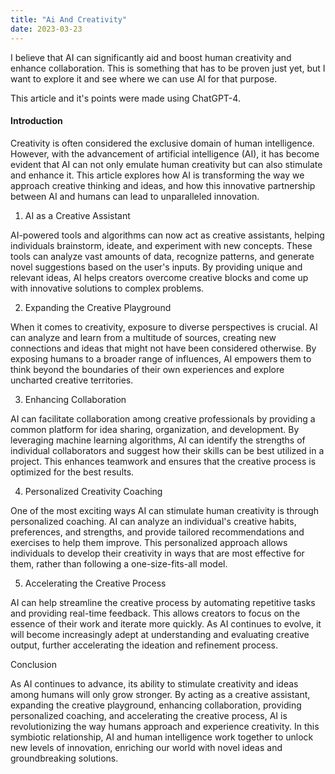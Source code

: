 ```yaml
---
title: "Ai And Creativity"
date: 2023-03-23
---
```


I believe that AI can significantly aid and boost human creativity and enhance collaboration. This is something that has to be proven just yet, but I want to explore it and see where we can use AI for that purpose.

This article and it's points were made using ChatGPT-4.

#### Introduction

Creativity is often considered the exclusive domain of human intelligence. However, with the advancement of artificial intelligence (AI), it has become evident that AI can not only emulate human creativity but can also stimulate and enhance it. This article explores how AI is transforming the way we approach creative thinking and ideas, and how this innovative partnership between AI and humans can lead to unparalleled innovation.


1.  AI as a Creative Assistant

AI-powered tools and algorithms can now act as creative assistants, helping individuals brainstorm, ideate, and experiment with new concepts. These tools can analyze vast amounts of data, recognize patterns, and generate novel suggestions based on the user's inputs. By providing unique and relevant ideas, AI helps creators overcome creative blocks and come up with innovative solutions to complex problems.

2.  Expanding the Creative Playground

When it comes to creativity, exposure to diverse perspectives is crucial. AI can analyze and learn from a multitude of sources, creating new connections and ideas that might not have been considered otherwise. By exposing humans to a broader range of influences, AI empowers them to think beyond the boundaries of their own experiences and explore uncharted creative territories.

3.  Enhancing Collaboration

AI can facilitate collaboration among creative professionals by providing a common platform for idea sharing, organization, and development. By leveraging machine learning algorithms, AI can identify the strengths of individual collaborators and suggest how their skills can be best utilized in a project. This enhances teamwork and ensures that the creative process is optimized for the best results.

4.  Personalized Creativity Coaching

One of the most exciting ways AI can stimulate human creativity is through personalized coaching. AI can analyze an individual's creative habits, preferences, and strengths, and provide tailored recommendations and exercises to help them improve. This personalized approach allows individuals to develop their creativity in ways that are most effective for them, rather than following a one-size-fits-all model.

5.  Accelerating the Creative Process

AI can help streamline the creative process by automating repetitive tasks and providing real-time feedback. This allows creators to focus on the essence of their work and iterate more quickly. As AI continues to evolve, it will become increasingly adept at understanding and evaluating creative output, further accelerating the ideation and refinement process.

Conclusion

As AI continues to advance, its ability to stimulate creativity and ideas among humans will only grow stronger. By acting as a creative assistant, expanding the creative playground, enhancing collaboration, providing personalized coaching, and accelerating the creative process, AI is revolutionizing the way humans approach and experience creativity. In this symbiotic relationship, AI and human intelligence work together to unlock new levels of innovation, enriching our world with novel ideas and groundbreaking solutions.


